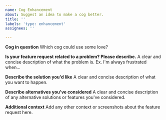 ```yaml
---
name: Cog Enhancement
about: Suggest an idea to make a cog better.
title: ''
labels: 'type: enhancement'
assignees: ''

---
```


**Cog in question**
Which cog could use some love?

**Is your feature request related to a problem? Please describe.**
A clear and concise description of what the problem is. Ex. I'm always frustrated when...

**Describe the solution you'd like**
A clear and concise description of what you want to happen.

**Describe alternatives you've considered**
A clear and concise description of any alternative solutions or features you've considered.

**Additional context**
Add any other context or screenshots about the feature request here.
